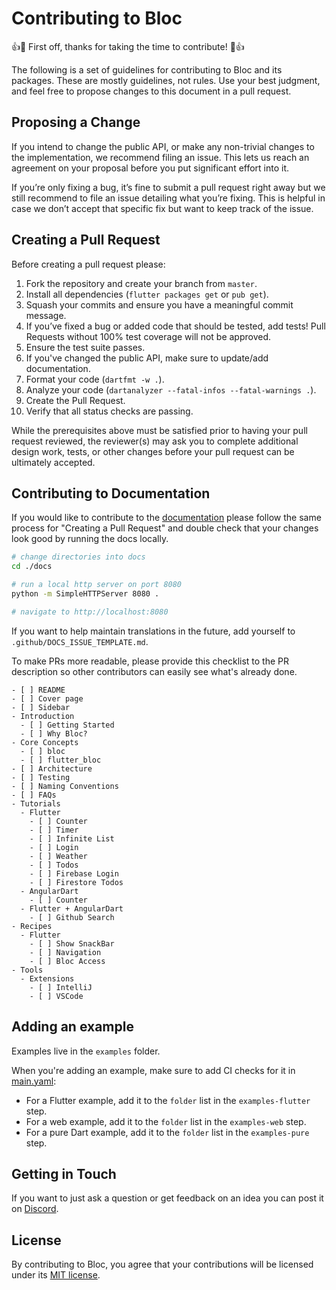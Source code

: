 # Contributing to Bloc

👍🎉 First off, thanks for taking the time to contribute! 🎉👍

The following is a set of guidelines for contributing to Bloc and its packages.
These are mostly guidelines, not rules. Use your best judgment,
and feel free to propose changes to this document in a pull request.

## Proposing a Change

If you intend to change the public API, or make any non-trivial changes
to the implementation, we recommend filing an issue.
This lets us reach an agreement on your proposal before you put significant
effort into it.

If you’re only fixing a bug, it’s fine to submit a pull request right away
but we still recommend to file an issue detailing what you’re fixing.
This is helpful in case we don’t accept that specific fix but want to keep
track of the issue.

## Creating a Pull Request

Before creating a pull request please:

1. Fork the repository and create your branch from `master`.
1. Install all dependencies (`flutter packages get` or `pub get`).
1. Squash your commits and ensure you have a meaningful commit message.
1. If you’ve fixed a bug or added code that should be tested, add tests!
Pull Requests without 100% test coverage will not be approved.
1. Ensure the test suite passes.
1. If you've changed the public API, make sure to update/add documentation.
1. Format your code (`dartfmt -w .`).
1. Analyze your code (`dartanalyzer --fatal-infos --fatal-warnings .`).
1. Create the Pull Request.
1. Verify that all status checks are passing.

While the prerequisites above must be satisfied prior to having your
pull request reviewed, the reviewer(s) may ask you to complete additional
design work, tests, or other changes before your pull request can be ultimately
accepted.

## Contributing to Documentation

If you would like to contribute to the [documentation](https://bloclibrary.dev)
please follow the same process for "Creating a Pull Request" and double check
that your changes look good by running the docs locally.

```sh
# change directories into docs
cd ./docs

# run a local http server on port 8080
python -m SimpleHTTPServer 8080 .

# navigate to http://localhost:8080
```

If you want to help maintain translations in the future, add yourself to `.github/DOCS_ISSUE_TEMPLATE.md`.

To make PRs more readable, please provide this checklist to the PR description
so other contributors can easily see what's already done.

```text
- [ ] README
- [ ] Cover page
- [ ] Sidebar
- Introduction
  - [ ] Getting Started
  - [ ] Why Bloc?
- Core Concepts
  - [ ] bloc
  - [ ] flutter_bloc
- [ ] Architecture
- [ ] Testing
- [ ] Naming Conventions
- [ ] FAQs
- Tutorials
  - Flutter
    - [ ] Counter
    - [ ] Timer
    - [ ] Infinite List
    - [ ] Login
    - [ ] Weather
    - [ ] Todos
    - [ ] Firebase Login
    - [ ] Firestore Todos
  - AngularDart
    - [ ] Counter
  - Flutter + AngularDart
    - [ ] Github Search
- Recipes
  - Flutter
    - [ ] Show SnackBar
    - [ ] Navigation
    - [ ] Bloc Access
- Tools
  - Extensions
    - [ ] IntelliJ
    - [ ] VSCode
```

## Adding an example

Examples live in the `examples` folder.

When you're adding an example, make sure to add CI checks for it in
[main.yaml](https://github.com/felangel/bloc/blob/master/.github/workflows/main.yaml):
- For a Flutter example, add it to the `folder` list in the `examples-flutter`
step.
- For a web example, add it to the `folder` list in the `examples-web` step.
- For a pure Dart example, add it to the `folder` list in the `examples-pure`
step.

## Getting in Touch

If you want to just ask a question or get feedback on an idea you can post it
on [Discord](https://discord.gg/Hc5KD3g).

## License

By contributing to Bloc, you agree that your contributions will be licensed
under its [MIT license](LICENSE).
